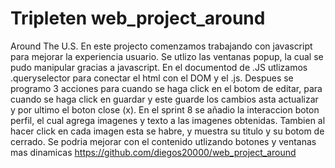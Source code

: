 # Tripleten web_project_around

Around The U.S.
En este projecto comenzamos trabajando con javascript para mejorar la experiencia usuario. Se utlizo las ventanas popup, la cual se pudo manipular gracias a javascript. En el documentod de .JS utlizamos .queryselector para conectar el html con el DOM y el .js. Despues se programo 3 acciones para cuando se haga click en el botom de editar, para cuando se haga click en guardar y este guarde los cambios asta actualizar y por ultimo el boton close (x).
En el sprint 8 se añadio la interaccion boton perfil, el cual agrega imagenes y texto a las imagenes obtenidas. Tambien al hacer click en cada imagen esta se habre, y muestra su titulo y su botom de cerrado.
Se podria mejorar con el contenido utlizando botones y ventanas mas dinamicas
https://github.com/diegos20000/web_project_around
